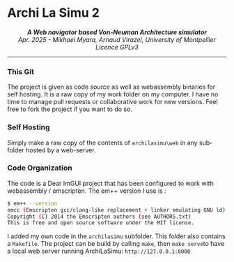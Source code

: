 Archi La Simu 2
=====

<center><b><i>A Web navigator based Von-Neuman Architecture simulator</i></b></center><br\>
<center><i>Apr. 2025 - Mikhael Myara, Arnaud Virazel, University of Montpellier</i></center><br\>
<center><i>Licence GPLv3</i></center>

----


### This Git
The project is given as code source as well as webassembly binaries for self hosting.
It is a raw copy of my work folder on my computer. I have no time to manage pull requests or collaborative work for new versions. Feel free to fork the project if you want to do so.

### Self Hosting
Simply make a raw copy of the contents of `archilasimu\web` in any sub-folder hosted by a web-server.

### Code Organization
The code is a Dear ImGUI project that has been configured to work with webassembly / emscripten. The em++ version I use is :
```bash
$ em++ --version
emcc (Emscripten gcc/clang-like replacement + linker emulating GNU ld) 3.1.6 ()
Copyright (C) 2014 the Emscripten authors (see AUTHORS.txt)
This is free and open source software under the MIT license.
```
I added my own code in the `archilasimu` subfolder. This folder also contains a `Makefile`. The project can be build by calling `make`, then `make serve`to have a local web server running ArchiLaSimu: `http://127.0.0.1:8000`




